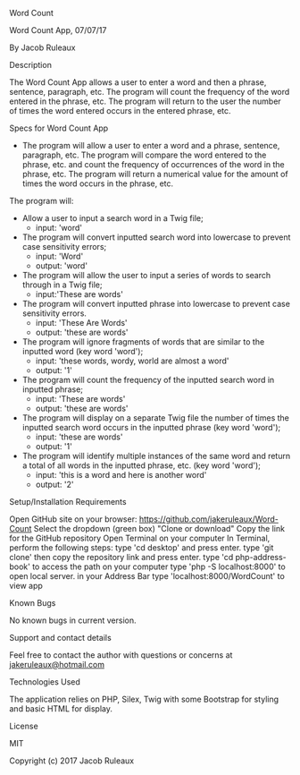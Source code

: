 Word Count

Word Count App, 07/07/17

By Jacob Ruleaux

Description

The Word Count App allows a user to enter a word and then a phrase, sentence, paragraph, etc. The program will count the frequency of the word entered in the phrase, etc. The program will return to the user the number of times the word entered occurs in the entered phrase, etc.

Specs for Word Count App


* The program will allow a user to enter a word and a phrase, sentence, paragraph, etc. The program will compare the word entered to the phrase, etc. and count the frequency of occurrences of the word in the phrase, etc. The program will return a numerical value for the amount of times the word occurs in the phrase, etc.

The program will:

  * Allow a user to input a search word in a Twig file;
    * input: 'word'
  * The program will convert inputted search word into lowercase to prevent case sensitivity errors;
    * input: 'Word'
    * output: 'word'
  * The program will allow the user to input a series of words to search through in a Twig file;
    * input:'These are words'
  * The program will convert inputted phrase into lowercase to prevent case sensitivity errors.
    * input: 'These Are Words'
    * output: 'these are words'
  * The program will ignore fragments of words that are similar to the inputted word (key word 'word');
     * input: 'these words, wordy, world are almost a word'
     * output: '1'
  * The program will count the frequency of the inputted search word in inputted phrase;
    * input: 'These are words'
    * output: 'these are words'
  * The program will display on a separate Twig file the number of times the inputted search word occurs in the inputted phrase (key word 'word');
    * input: 'these are words'
    * output: '1'
  * The program will identify multiple instances of the same word and return a total of all words in the inputted phrase, etc. (key word 'word');
    * input: 'this is a word and here is another word'
    * output: '2'



Setup/Installation Requirements

Open GitHub site on your browser: https://github.com/jakeruleaux/Word-Count
Select the dropdown (green box) "Clone or download"
Copy the link for the GitHub repository
Open Terminal on your computer
In Terminal, perform the following steps:
type 'cd desktop' and press enter.
type 'git clone' then copy the repository link and press enter.
type 'cd php-address-book' to access the path on your computer
type 'php -S localhost:8000' to open local server.
in your Address Bar type 'localhost:8000/WordCount' to view app

Known Bugs

No known bugs in current version.

Support and contact details

Feel free to contact the author with questions or concerns at jakeruleaux@hotmail.com

Technologies Used

The application relies on PHP, Silex, Twig with some Bootstrap for styling and basic HTML for display.

License

MIT

Copyright (c) 2017 Jacob Ruleaux
